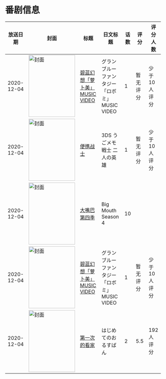 # 番剧信息

|放送日期|封面|标题|日文标题|话数|评分|评分人数|
|---|---|---|---|---|---|---|
|2020-12-04|<img src="https://lain.bgm.tv/pic/cover/c/a8/aa/406420_VVS5L.jpg" alt="封面" style="width:150px;height:200px;object-fit:cover;">|[碧蓝幻想「萝卜美」 MUSIC VIDEO](https://bangumi.tv/subject/406420)|グランブルーファンタジー「ロボミ」 MUSIC VIDEO|1|暂无评分|少于10人评分|
|2020-12-04|<img src="https://lain.bgm.tv/pic/cover/c/f0/c4/529744_YaOI1.jpg" alt="封面" style="width:150px;height:200px;object-fit:cover;">|[便携战士](https://bangumi.tv/subject/529744)|3DS うごメモ戦士 二人の英雄|1|暂无评分|少于10人评分|
|2020-12-04|<img src="https://lain.bgm.tv/pic/cover/c/82/25/336233_S7gIp.jpg" alt="封面" style="width:150px;height:200px;object-fit:cover;">|[大嘴巴 第四季](https://bangumi.tv/subject/336233)|Big Mouth Season 4|10|||
|2020-12-04|<img src="https://lain.bgm.tv/pic/cover/c/a8/aa/406420_VVS5L.jpg" alt="封面" style="width:150px;height:200px;object-fit:cover;">|[碧蓝幻想「萝卜美」 MUSIC VIDEO](https://bangumi.tv/subject/406420)|グランブルーファンタジー「ロボミ」 MUSIC VIDEO|1|暂无评分|少于10人评分|
|2020-12-04|<img src="https://bangumi.tv/img/no_icon_subject.png" alt="封面" style="width:150px;height:200px;object-fit:cover;">|[第一次的看家](https://bangumi.tv/subject/321560)|はじめてのおるすばん|2|5.5|192人评分|
